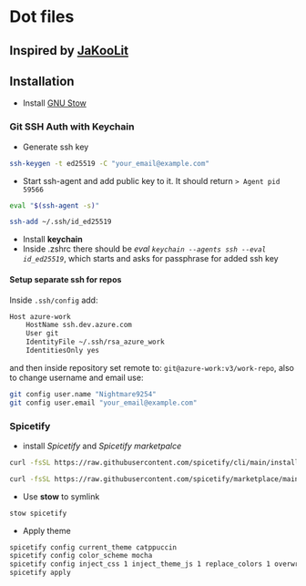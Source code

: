 # Dot files

## Inspired by [JaKooLit](https://github.com/JaKooLit/Hyprland-Dots)

## Installation

- Install [GNU Stow](https://www.gnu.org/software/stow/)

### Git SSH Auth with Keychain

- Generate ssh key

```bash
ssh-keygen -t ed25519 -C "your_email@example.com"
```

- Start ssh-agent and add public key to it. It should return `> Agent pid 59566`

```bash
eval "$(ssh-agent -s)"
```

```bash
ssh-add ~/.ssh/id_ed25519
```

- Install **keychain**
- Inside .zshrc there should be _eval `keychain --agents ssh --eval id_ed25519`_, which starts and asks for passphrase for added ssh key
#### Setup separate ssh for repos
Inside `.ssh/config` add:
```bash
Host azure-work
    HostName ssh.dev.azure.com
    User git
    IdentityFile ~/.ssh/rsa_azure_work
    IdentitiesOnly yes
```
and then inside repository set remote to: `git@azure-work:v3/work-repo`, also to change username and email use:
```bash
git config user.name "Nightmare9254"
git config user.email "your_email@example.com"  
```

### Spicetify

- install _Spicetify_ and _Spicetify marketpalce_

```bash
curl -fsSL https://raw.githubusercontent.com/spicetify/cli/main/install.sh | sh
```

```bash
curl -fsSL https://raw.githubusercontent.com/spicetify/marketplace/main/resources/install.sh | sh

```

- Use **stow** to symlink

```bash
stow spicetify
```

- Apply theme

```bash
spicetify config current_theme catppuccin
spicetify config color_scheme mocha
spicetify config inject_css 1 inject_theme_js 1 replace_colors 1 overwrite_assets 1
spicetify apply
```

